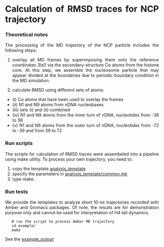 <div align="justify">

# Calculation of RMSD traces for NCP trajectory

### Theoretical notes

The processing of the MD trajectory of the NCP particle includes the following steps:

1) overlay all MD frames by superimposing them onto the reference coordinates 3lz0 via the secondary-structure Cα atoms
   from the histone core. At this step, we assemble the nucleosome particle that may appear divided at the boundaries due to
   periodic boundary condition in the MD simulation.


2) calculate RMSD using different sets of atoms:
- (i) Cα atoms that have been used to overlay the frames 
- (ii) N1 and N9 atoms from nDNA nucleobases
- (iii) sets (i) and (ii) combined
- (iv) N1 and N9 atoms from the inner turn of nDNA, nucleotides from -38 to 38
- (v) N1 and N9 atoms from the outer turn of nDNA, nucleotides from -72 to -39 and from 39 to 72
    
### Run scripts

The scripts for calculation of RMSD traces were assembeled into a pipeline using make utility. To process
your own trajectory, you need to:
1) copy the template [analysis_template](analysis_template)
2) specify the parameters in [analysis_template/common.mk](analysis_template/common.mk)
3) type make.

### Run tests

We provide the templates to analyze short 10-ns trajectories recorded with Amber and Gromacs packages. Of note, the
results are for demonstration purpose only and cannot be used for interpretation of H4 tail dynamics.

```code-block:: bash
   # run the script to process Amber MD trajectory 
   cd example/ 
   make
```

See the [example_output](example_output)

</div>
